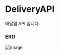 # DeliveryAPI
배달앱 API 입니다.


### ERD
![image](https://user-images.githubusercontent.com/75522862/176677162-10391ff6-830f-4782-8bc0-f9247e6d8b8f.png)

